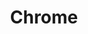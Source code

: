 ---
blog: https://blog.google/products/chrome/
facebook: https://www.facebook.com/googlechrome/
logohandle: google_chrome
sort: chrome
title: Chrome
twitter: googlechrome
website: https://www.google.com/chrome/browser/
wikipedia: https://en.wikipedia.org/wiki/Google_Chrome
---